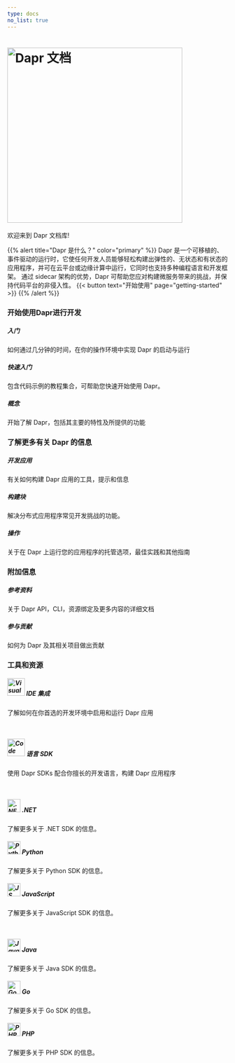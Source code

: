 ```yaml
---
type: docs
no_list: true
---
```


# <img src="/images/home-title.png" alt="Dapr 文档" width=400>

欢迎来到 Dapr 文档库!


{{% alert title="Dapr 是什么？" color="primary" %}}
Dapr 是一个可移植的、事件驱动的运行时，它使任何开发人员能够轻松构建出弹性的、无状态和有状态的应用程序，并可在云平台或边缘计算中运行，它同时也支持多种编程语言和开发框架。 通过 sidecar 架构的优势，Dapr 可帮助您应对构建微服务带来的挑战，并保持代码平台的非侵入性。
{{< button text="开始使用" page="getting-started" >}}
{{% /alert %}}


### 开始使用Dapr进行开发

<div class="card-deck">
  <div class="card">
    <div class="card-body">
      <h5 class="card-title"><b>入门</b></h5>
      <p class="card-text">如何通过几分钟的时间，在你的操作环境中实现 Dapr 的启动与运行</p>
      <a href="{{< ref getting-started >}}" class="stretched-link"></a>
    </div>
  </div>
  <div class="card">
    <div class="card-body">
      <h5 class="card-title"><b>快速入门</b></h5>
      <p class="card-text">包含代码示例的教程集合，可帮助您快速开始使用 Dapr。</p>
      <a href="{{< ref quickstarts >}}" class="stretched-link"></a>
    </div>
  </div>
  <div class="card">
    <div class="card-body">
      <h5 class="card-title"><b>概念</b></h5>
      <p class="card-text">开始了解 Dapr，包括其主要的特性及所提供的功能</p>
      <a href="{{< ref concepts >}}" class="stretched-link"></a>
    </div>
  </div>
</div>

### 了解更多有关 Dapr 的信息

<div class="card-deck">
  <div class="card">
    <div class="card-body">
      <h5 class="card-title"><b>开发应用</b></h5>
      <p class="card-text">有关如何构建 Dapr 应用的工具，提示和信息</p>
      <a href="{{< ref developing-applications >}}" class="stretched-link"></a>
    </div>
  </div>
  <div class="card">
    <div class="card-body">
      <h5 class="card-title"><b>构建块</b></h5>
      <p class="card-text">解决分布式应用程序常见开发挑战的功能。</p>
      <a href="{{< ref building-blocks-concept >}}" class="stretched-link"></a>
    </div>
  </div>
  <div class="card">
    <div class="card-body">
      <h5 class="card-title"><b>操作</b></h5>
      <p class="card-text">关于在 Dapr 上运行您的应用程序的托管选项，最佳实践和其他指南</p>
      <a href="{{< ref operations >}}" class="stretched-link"></a>
    </div>
  </div>
</div>

### 附加信息

<div class="card-deck">
  <div class="card">
    <div class="card-body">
      <h5 class="card-title"><b>参考资料</b></h5>
      <p class="card-text">关于 Dapr API，CLI，资源绑定及更多内容的详细文档</p>
      <a href="{{< ref reference >}}" class="stretched-link"></a>
    </div>
  </div>
  <div class="card">
    <div class="card-body">
      <h5 class="card-title"><b>参与贡献</b></h5>
      <p class="card-text">如何为 Dapr 及其相关项目做出贡献</p>
      <a href="{{< ref contributing >}}" class="stretched-link"></a>
    </div>
  </div>
</div>

### 工具和资源

<div class="card-deck">
  <div class="card">
    <div class="card-body">
      <h5 class="card-title">
        <img src="/images/homepage/vscode.svg" alt="Visual Studio Code" width=40>
        <b>IDE 集成</b>
      </h5>
      <p class="card-text">
        了解如何在你首选的开发环境中启用和运行 Dapr 应用
      </p>
      <a href="{{< ref ides >}}" class="stretched-link"></a>
    </div>
  </div>
</div>

<br>
<div class="card-deck">
<div class="card">
    <div class="card-body">
      <h5 class="card-title">
        <img src="/images/homepage/code.svg" alt="Code icon" width=40>
        <b>语言 SDK</b>
      </h5>
      <p class="card-text">
        使用 Dapr SDKs 配合你擅长的开发语言，构建 Dapr 应用程序
      </p>
      <a href="{{< ref sdks >}}" class="stretched-link"></a>
    </div>
  </div>
</div>

<br>
<div class="card-deck">
  <div class="card">
    <div class="card-body">
      <h5 class="card-title">
        <img src="/images/homepage/dotnet.png" alt=".NET logo" width=30>
        <b>.NET</b>
      </h5>
      <p class="card-text">
        了解更多关于 .NET SDK 的信息。
      </p>
      <a href="{{< ref dotnet >}}" class="stretched-link"></a>
    </div>
  </div>
  <div class="card">
    <div class="card-body">
      <h5 class="card-title">
        <img src="/images/homepage/python.png" alt="Python logo" width=30>
        <b>Python</b>
      </h5>
      <p class="card-text">
        了解更多关于 Python SDK 的信息。
      </p>
      <a href="{{< ref python >}}" class="stretched-link"></a>
    </div>
  </div>
  <div class="card">
    <div class="card-body">
      <h5 class="card-title">
        <img src="/images/homepage/javascript.png" alt="JS logo" width=30>
        <b>JavaScript</b>
      </h5>
      <p class="card-text">
        了解更多关于 JavaScript SDK 的信息。
      </p>
      <a href="{{< ref js >}}" class="stretched-link"></a>
    </div>
  </div>
</div>

<br>
<div class="card-deck">
<div class="card">
    <div class="card-body">
      <h5 class="card-title">
        <img src="/images/homepage/javalang.png" alt="Java logo" width=30>
        <b>Java</b>
      </h5>
      <p class="card-text">
        了解更多关于 Java SDK 的信息。
      </p>
      <a href="{{< ref java >}}" class="stretched-link"></a>
    </div>
  </div>
  <div class="card">
    <div class="card-body">
      <h5 class="card-title">
        <img src="/images/homepage/golang.svg" alt="Go logo" width=30>
        <b>Go</b>
      </h5>
      <p class="card-text">
        了解更多关于 Go SDK 的信息。
      </p>
      <a href="{{< ref go >}}" class="stretched-link"></a>
    </div>
  </div>
  <div class="card">
    <div class="card-body">
      <h5 class="card-title">
        <img src="/images/homepage/php.png" alt="PHP logo" width=30>
        <b>PHP</b>
      </h5>
      <p class="card-text">
        了解更多关于 PHP SDK 的信息。
      </p>
      <a href="{{< ref php >}}" class="stretched-link"></a>
    </div>
  </div>
</div>
